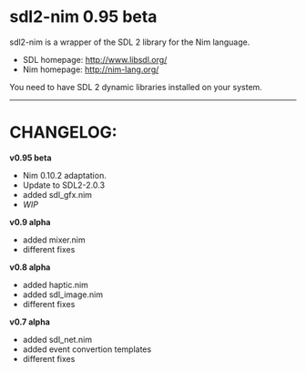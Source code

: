 sdl2-nim 0.95 beta
==================

sdl2-nim is a wrapper of the SDL 2 library for the Nim language.

* SDL homepage: http://www.libsdl.org/
* Nim homepage: http://nim-lang.org/

You need to have SDL 2 dynamic libraries installed on your system.

----------------------------------------

CHANGELOG:
==========
**v0.95 beta**
* Nim 0.10.2 adaptation.
* Update to SDL2-2.0.3
* added sdl_gfx.nim
* *WIP*

**v0.9 alpha**
* added mixer.nim
* different fixes

**v0.8 alpha**
* added haptic.nim
* added sdl_image.nim
* different fixes

**v0.7 alpha**
* added sdl_net.nim
* added event convertion templates
* different fixes

